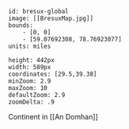 
```leaflet
id: bresux-global
image: [[BresuxMap.jpg]]
bounds:
    - [0, 0]
    - [59.07692308, 78.76923077]
units: miles

height: 442px
width: 589px
coordinates: [29.5,39.38]
minZoom: 2.9
maxZoom: 10
defaultZoom: 2.9
zoomDelta: .9
```
Continent in [[An Domhan]]
